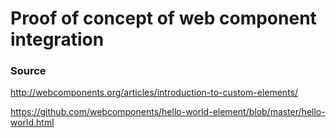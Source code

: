 # Proof of concept of web component integration

### Source

http://webcomponents.org/articles/introduction-to-custom-elements/

https://github.com/webcomponents/hello-world-element/blob/master/hello-world.html